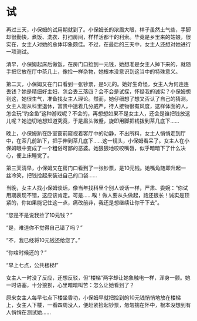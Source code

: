 # 试

再过三天，小保姆的试用期就到了。小保姆长的浓眉大眼，样子虽然土气些，手脚却很勤快，煮饭、洗衣、打扫房间，样样活都干的利索。毕竟是乡里来的姑娘，很实在，女主人对她的总体印象颇佳。不过，在最后的三天中，女主人还想对她进行一项测试。 

清早，小保姆起床后做饭，在房门口捡到一元钱，她想准是女主人掉下来的，就随手把它放在厅中茶几上，像捡一样杂物，她根本没意识到这当中的特殊意义。 

第二天，小保姆又在门口看到一张钞票，是5元的。她好生奇怪，女主人为何连连丢钱？她是精细好主妇，怎会丢三落四？会不会是试探，怀疑我的诚实？小保姆想到这，她很生气，准备找女主人理论。然而，她仔细想了想又否认了自己的猜测。女主人刚从科里退休，富贵中透着几分威严，待人接物很有风度，这样体面的人，怎会玩“钓金鱼”这种游戏呢？不会的，再想想如果不是女主人，还会是谁把钱放这儿呢？她迫切地想知道究竟，于是眉头微蹙，旋即用脚把钱拨到茶几底下…… 

晚上，小保姆趴在卧室窗前窥视着客厅中的动静，不出所料，女主人悄悄走到厅中，在茶几前趴下，把手伸到茶几底下……这一镜头，小保姆看呆了。女主人在小保姆眼中变成了一个粗俗可鄙的恶婆。她狠狠地咬咬嘴唇，似乎暗暗下了什么决心，便上床睡觉了。 

第三天清早，小保姆又在房门口看到了一张钞票，是10元钱。她嘴角随即升起一丝冷笑，把钱捡起来装进自己的口袋…… 

当晚，女主人找小保姆谈话，像当年找科里个别人谈话一样，严肃、委婉：“你试用期表现不错，这应该肯定。可是……唉！做人要从头做起，路还很长！诚实是顶紧的，你如果能记住这一点，痛改前非，我还是想继续让你干下去”。 

“您是不是说我捡了10元钱？” 

“是，难道你不觉得自己错了吗？” 

“不，我已经将10元钱还给您了。” 

“你啥时候还的？” 

“早上七点，公共楼梯!” 

女主人一时没了反应，还想反驳，但“楼梯”两字却让她象触电一样，浑身一颤。她一时语塞，十分狼狈，心里暗暗叫苦：怎么让她看到了？ 

原来女主人每早七点下楼坐香功，小保姆早就把捡到的10元钱悄悄地放在楼梯上，女主人下楼，一看四周没人，便赶紧捡起钞票，匆匆揣在怀中，根本没想到有人悄悄在测试她……
 